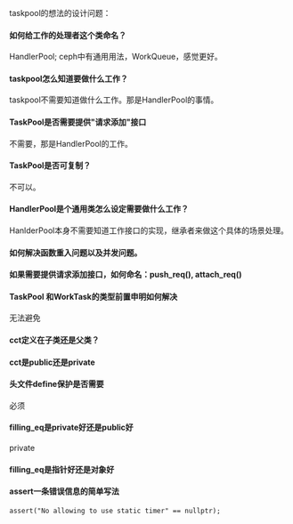 taskpool的想法的设计问题：

#### 如何给工作的处理者这个类命名？
HandlerPool; ceph中有通用用法，WorkQueue，感觉更好。

#### taskpool怎么知道要做什么工作？
taskpool不需要知道做什么工作。那是HandlerPool的事情。

#### TaskPool是否需要提供"请求添加"接口
不需要，那是HandlerPool的工作。

#### TaskPool是否可复制？
不可以。

#### HandlerPool是个通用类怎么设定需要做什么工作？
HanlderPool本身不需要知道工作接口的实现，继承者来做这个具体的场景处理。

#### 如何解决函数重入问题以及并发问题。
#### 如果需要提供请求添加接口，如何命名：push_req(), attach_req()
#### TaskPool 和WorkTask的类型前置申明如何解决
无法避免

#### cct定义在子类还是父类？

#### cct是public还是private

#### 头文件define保护是否需要
必须

#### filling_eq是private好还是public好
private

#### filling_eq是指针好还是对象好

#### assert一条错误信息的简单写法
```
assert("No allowing to use static timer" == nullptr);
```
